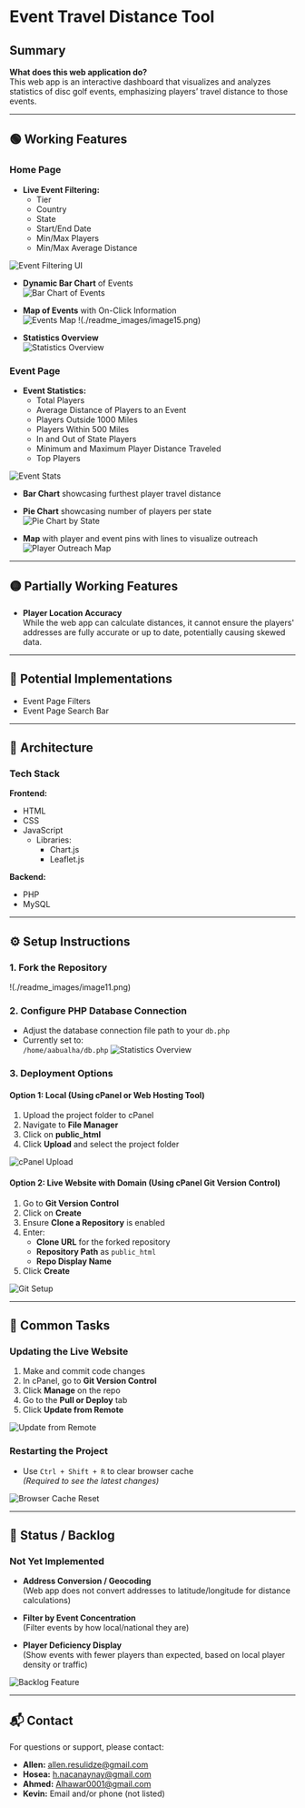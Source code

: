 # Event Travel Distance Tool

## Summary

**What does this web application do?**  
This web app is an interactive dashboard that visualizes and analyzes statistics of disc golf events, emphasizing players’ travel distance to those events.

---

## 🟢 Working Features

### Home Page

- **Live Event Filtering:**
  - Tier
  - Country
  - State
  - Start/End Date
  - Min/Max Players
  - Min/Max Average Distance

![Event Filtering UI](./readme_images/image9.png)

- **Dynamic Bar Chart** of Events  
![Bar Chart of Events](./readme_images/image19.png)

- **Map of Events** with On-Click Information  
![Events Map](./readme_images/image18.png)
!(./readme_images/image15.png)

- **Statistics Overview**  
![Statistics Overview](./readme_images/image13.png)

### Event Page

- **Event Statistics:**
  - Total Players
  - Average Distance of Players to an Event
  - Players Outside 1000 Miles
  - Players Within 500 Miles
  - In and Out of State Players
  - Minimum and Maximum Player Distance Traveled
  - Top Players

![Event Stats](./readme_images/image17.png)

- **Bar Chart** showcasing furthest player travel distance  

- **Pie Chart** showcasing number of players per state  
![Pie Chart by State](./readme_images/image21.png)

- **Map** with player and event pins with lines to visualize outreach  
![Player Outreach Map](./readme_images/image20.png)

---

## 🟡 Partially Working Features

- **Player Location Accuracy**  
  While the web app can calculate distances, it cannot ensure the players' addresses are fully accurate or up to date, potentially causing skewed data.

---

## 🧠 Potential Implementations

- Event Page Filters  
- Event Page Search Bar

---

## 🧱 Architecture

### Tech Stack

**Frontend:**

- HTML
- CSS
- JavaScript  
  - Libraries:
    - Chart.js
    - Leaflet.js

**Backend:**

- PHP
- MySQL

---

## ⚙️ Setup Instructions

### 1. Fork the Repository

!(./readme_images/image11.png)

### 2. Configure PHP Database Connection

- Adjust the database connection file path to your `db.php`
- Currently set to:  
  `/home/aabualha/db.php`
  ![Statistics Overview](./readme_images/image3.png)



### 3. Deployment Options

#### Option 1: Local (Using cPanel or Web Hosting Tool)

1. Upload the project folder to cPanel  
2. Navigate to **File Manager**  
3. Click on **public_html**  
4. Click **Upload** and select the project folder

![cPanel Upload](./readme_images/image11.png)

#### Option 2: Live Website with Domain (Using cPanel Git Version Control)

1. Go to **Git Version Control**
2. Click on **Create**
3. Ensure **Clone a Repository** is enabled
4. Enter:
   - **Clone URL** for the forked repository
   - **Repository Path** as `public_html`
   - **Repo Display Name**
5. Click **Create**

![Git Setup](./readme_images/image12.png)

---

## 🔁 Common Tasks

### Updating the Live Website

1. Make and commit code changes  
2. In cPanel, go to **Git Version Control**
3. Click **Manage** on the repo  
4. Go to the **Pull or Deploy** tab  
5. Click **Update from Remote**

![Update from Remote](./readme_images/image13.png)

### Restarting the Project

- Use `Ctrl + Shift + R` to clear browser cache  
  *(Required to see the latest changes)*

![Browser Cache Reset](./readme_images/image14.png)

---

## 🔧 Status / Backlog

### Not Yet Implemented

- **Address Conversion / Geocoding**  
  (Web app does not convert addresses to latitude/longitude for distance calculations)

- **Filter by Event Concentration**  
  (Filter events by how local/national they are)

- **Player Deficiency Display**  
  (Show events with fewer players than expected, based on local player density or traffic)

![Backlog Feature](./readme_images/image15.png)

---

## 📬 Contact

For questions or support, please contact:

- **Allen:** [allen.resulidze@gmail.com](mailto:allen.resulidze@gmail.com)  
- **Hosea:** [h.nacanaynay@gmail.com](mailto:h.nacanaynay@gmail.com)  
- **Ahmed:** [Alhawar0001@gmail.com](mailto:Alhawar0001@gmail.com)  
- **Kevin:** Email and/or phone (not listed)

